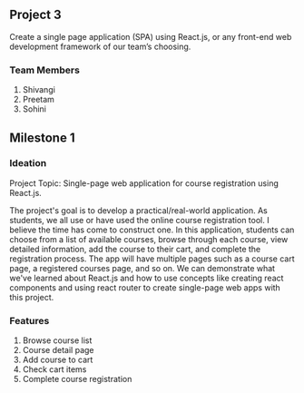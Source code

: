 ## Project 3
Create a single page application (SPA) using React.js, or any front-end web development framework of our team’s choosing.

### Team Members
1. Shivangi
2. Preetam
3. Sohini

## Milestone 1

### Ideation
Project Topic: Single-page web application for course registration using React.js.

The project's goal is to develop a practical/real-world application. As students, we all use or have used the online course registration tool. I believe the time has come to construct one. In this application, students can choose from a list of available courses, browse through each course, view detailed information, add the course to their cart, and complete the registration process. The app will have multiple pages such as a course cart page, a registered courses page, and so on. We can demonstrate what we've learned about React.js and how to use concepts like creating react components and using react router to create single-page web apps with this project.

### Features
1. Browse course list
2. Course detail page
3. Add course to cart
4. Check cart items
5. Complete course registration


